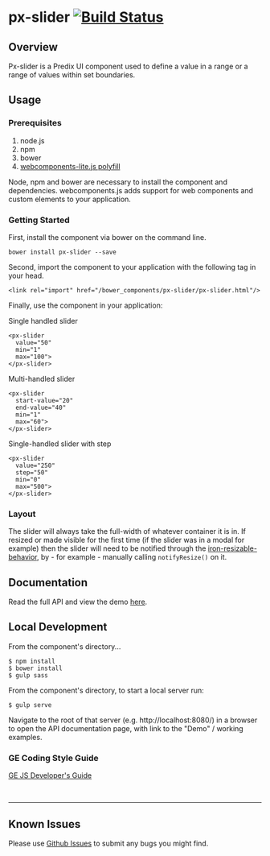 # px-slider [![Build Status](https://travis-ci.org/PredixDev/px-slider.svg?branch=master)](https://travis-ci.org/PredixDev/px-slider)

## Overview

Px-slider is a Predix UI component used to define a value in a range or a range of values within set boundaries.

## Usage

### Prerequisites
1. node.js
2. npm
3. bower
4. [webcomponents-lite.js polyfill](https://github.com/webcomponents/webcomponentsjs)

Node, npm and bower are necessary to install the component and dependencies. webcomponents.js adds support for web components and custom elements to your application.

### Getting Started

First, install the component via bower on the command line.

```
bower install px-slider --save
```

Second, import the component to your application with the following tag in your head.

```
<link rel="import" href="/bower_components/px-slider/px-slider.html"/>
```

Finally, use the component in your application:

Single handled slider
```
<px-slider
  value="50"
  min="1"
  max="100">
</px-slider>
```

Multi-handled slider
```
<px-slider
  start-value="20"
  end-value="40"
  min="1"
  max="60">
</px-slider>
```

Single-handled slider with step
```
<px-slider
  value="250"
  step="50"
  min="0"
  max="500">
</px-slider>
```

### Layout

The slider will always take the full-width of whatever container it is in.
If resized or made visible for the first time (if the slider was in a modal for example) then the slider will need to be notified through the [iron-resizable-behavior](https://elements.polymer-project.org/elements/iron-resizable-behavior?active=Polymer.IronResizableBehavior), by - for example - manually calling `notifyResize()` on it.

## Documentation

Read the full API and view the demo [here](https://predixdev.github.io/px-slider).

## Local Development

From the component's directory...

```
$ npm install
$ bower install
$ gulp sass
```

From the component's directory, to start a local server run:

```
$ gulp serve
```

Navigate to the root of that server (e.g. http://localhost:8080/) in a browser to open the API documentation page, with link to the "Demo" / working examples.


### GE Coding Style Guide
[GE JS Developer's Guide](https://github.com/GeneralElectric/javascript)

<br />
<hr />

## Known Issues

Please use [Github Issues](https://github.com/PredixDev/px-slider/issues) to submit any bugs you might find.
